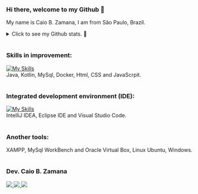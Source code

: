 
<!--
//Paleta de cores azul saúde
https://color.adobe.com/pt/search?q=azul%20sa%C3%BAde

//gráfico de commit
https://ashutosh00710.github.io/github-readme-activity-graph/

### Hi there 👋


Here are some ideas to get you started:

- 🔭 I’m currently working on ...
- 🌱 I’m currently learning ...
- 👯 I’m looking to collaborate on ...
- 🤔 I’m looking for help with ...
- 💬 Ask me about ...
- 📫 How to reach me: ...
- 😄 Pronouns: ...
- ⚡ Fun fact: ...
-->

  
<!-- <img width=100% src="https://capsule-render.vercel.app/api?type=waving&color=0487D9&height=120&section=header"/> -->

### Hi there, welcome to my Github 👋 

My name is Caio B. Zamana, I am from São Paulo, Brazil.<br>


<!-- [![Typing SVG](https://readme-typing-svg.herokuapp.com/?color=0487D9&size=35&center=true&vCenter=true&width=1000&lines=HELLO,+my+name+is+Caio+Bello,+from+Brasil-SP;Welcome+to+my+Github's+profile!+:%29)](https://git.io/typing-svg) -->


<details>

  <summary>Click to see my Github stats. 🔭</summary>
   <br>
   
<div align="center">  
  <img width="49%" height="195px" src="https://github-readme-stats.vercel.app/api?username=caiobello&show_icons=true" alt="Caio Zamana github stats" /> 
  <img width="44%" height="195px" src="https://github-readme-stats.vercel.app/api/top-langs/?username=caiobello&layout=compact" />
</div>


![Ashutosh's github activity graph](https://github-readme-activity-graph.cyclic.app/graph?username=caiobello&bg_color=FFFFFF&color=0487D9&line=0487D9&point=0442BF&area=false&hide_border=true)
</details>

#
<!-- https://skillicons.dev/ -->
<!--Icons: https://github.com/tandpfun/skill-icons#readme -->
### Skills in improvement:
[![My Skills](https://skillicons.dev/icons?i=java,kotlin,mysql,docker,html,css,js&theme=light)](https://github.com/caiobello/)<br>
Java, Kotlin, MySql, Docker, Html, CSS and JavaScrpit.
 <br>
 
 #
 
### Integrated development environment (IDE):
[![My Skills](https://skillicons.dev/icons?i=idea,eclipse,vscode&theme=light)](https://github.com/caiobello/)<br>
IntelliJ IDEA, Eclipse IDE and Visual Studio Code.
<br>

#

### Another tools:
XAMPP, MySql WorkBench and Oracle Virtual Box, Linux Ubuntu, Windows.
<br>
#

<!-- https://github.com/iuricode/readme-template/blob/main/badges/badges.md -->

### Dev. Caio B. Zamana
  <a href="https://www.linkedin.com/in/desenvolvedorcaiobello/" target="_blank"><img src="https://img.shields.io/badge/-LinkedIn-%230077B5?style=for-the-badge&logo=linkedin&logoColor=white" target="_blank">
  <a href="https://api.whatsapp.com/send?phone=55048991477921" target="_blank"><img src="https://img.shields.io/badge/WhatsApp-25D366?style=for-the-badge&logo=whatsapp&logoColor=white">
  <a href = "mailto:desenvolvedorcaiobello@gmail.com"><img src="https://img.shields.io/badge/-Gmail-%23333?style=for-the-badge&logo=gmail&logoColor=white" target="_blank"></a>




<!-- <img width=100% src="https://capsule-render.vercel.app/api?type=waving&color=0487D9&height=120&section=footer"/> -->

